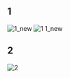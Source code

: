 ## 1 ##
![1_new](https://user-images.githubusercontent.com/88678440/175496637-0ecaed1a-4115-44cd-936c-a6a7da92429f.JPG)
![1 1_new](https://user-images.githubusercontent.com/88678440/175496644-7fea263c-6a4b-4cc6-b48c-ebfde7cc9cd7.JPG)
## 2 ##
![2](https://user-images.githubusercontent.com/88678440/175496669-097494dd-f202-4022-a733-a31f0ae8695f.JPG)
